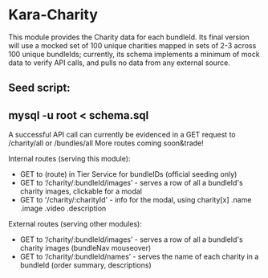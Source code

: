 # Kara-Charity

This module provides the Charity data for each bundleId. Its final version will use a mocked set of 100 unique charities mapped in sets of 2-3 across 100 unique bundleIds; currently, its schema implements a minimum of mock data to verify API calls, and pulls no data from any external source.

## Seed script:
## mysql -u root < schema.sql

A successful API call can currently be evidenced in a GET request to /charity/all or /bundles/all
More routes coming soon&trade!

Internal routes (serving this module):
- GET to (route) in Tier Service for bundleIDs (official seeding only)
- GET to ‘/charity/:bundleId/images’ - serves a row of all a bundleId's charity images, clickable for a modal
- GET to '/charity/:charityId' - info for the modal, using charity[x] .name .image .video .description

External routes (serving other modules):
- GET to ‘/charity/:bundleId/images’ - serves a row of all a bundleId's charity images (bundleNav mouseover)
- GET to ‘/charity/:bundleId/names’ - serves the name of each charity in a bundleId (order summary, descriptions)